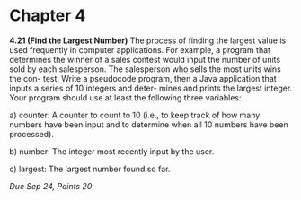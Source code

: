 # Chapter 4

**4.21 (Find the Largest Number)** The process of finding the largest value is used frequently in computer applications. For example, a program that determines the winner of a sales contest would input the number of units sold by each salesperson. The salesperson who sells the most units wins the con- test. Write a pseudocode program, then a Java application that inputs a series of 10 integers and deter- mines and prints the largest integer. Your program should use at least the following three variables:

a) counter: A counter to count to 10 (i.e., to keep track of how many numbers have been input and to determine when all 10 numbers have been processed).

b) number: The integer most recently input by the user.

c) largest: The largest number found so far.

*Due Sep 24, Points 20*
